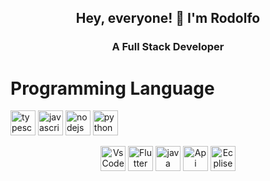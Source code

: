<h2 align="center">Hey, everyone! 👋 I'm Rodolfo</h2>

<h3 align="center">A Full Stack Developer </h3>

<p align="center">
<h1>Programming Language</h1>
  <img src="https://seeklogo.com/images/T/typescript-logo-B29A3F462D-seeklogo.com.png" alt="typescript" width="40" height="40"/>
  <img src="https://upload.wikimedia.org/wikipedia/commons/thumb/9/99/Unofficial_JavaScript_logo_2.svg/600px-Unofficial_JavaScript_logo_2.svg.png" alt="javascript" width="40" height="40"/>
  <img src="https://nodejs.org/static/images/logos/nodejs-new-pantone-black.svg" alt="nodejs" width="40" height="40"/>
  <img src="https://upload.wikimedia.org/wikipedia/commons/thumb/c/c3/Python-logo-notext.svg/600px-Python-logo-notext.svg.png" alt="python" width="40" height="40"/>
</p>
<p align="center"><img src="https://cdn.jsdelivr.net/gh/chocolatey-community/chocolatey-coreteampackages@00a000c7e5d8cc0d8416468e164eef281f843bff/icons/vscode.png" alt="VsCode" width="40" height="40"/>
<img src="https://www.kindpng.com/picc/m/355-3557482_flutter-logo-png-transparent-png.png" alt="Flutter" width="40" height="40"/>
<img src="https://tse4.mm.bing.net/th?id=OIP.dLQRjUReUmbA67NWhT_uVQHaHa&pid=Api&P=0&w=300&h=300" alt="java" width="40" height="40"/>
<img src="https://tse3.mm.bing.net/th?id=OIP.neH7oLSss87jNaoQQIch4wAAAA&pid=Api&P=0&w=300&h=300" alt="Api" width="40" height="40"/>
<img src="https://tse1.mm.bing.net/th?id=OIP.8OYJYqaCkzrgt4XiNN5j3wHaHa&pid=Api&P=0&w=300&h=300" alt="Ecplise" width="40" height="40"/>

</p>
<!--
**FrancosCorporation/FrancosCorporation** is a ✨ _special_ ✨ repository because its `README.md` (this file) appears on your GitHub profile.

Here are some ideas to get you started:

* 🔭 I’m currently working on ...
* 🌱 I’m currently learning ...
* 👯 I’m looking to collaborate on ...
* 🤔 I’m looking for help with ...
* 💬 Ask me about ...
* 📫 How to reach me: ...
* 😄 Pronouns: ...
* ⚡ Fun fact: ...

-->
